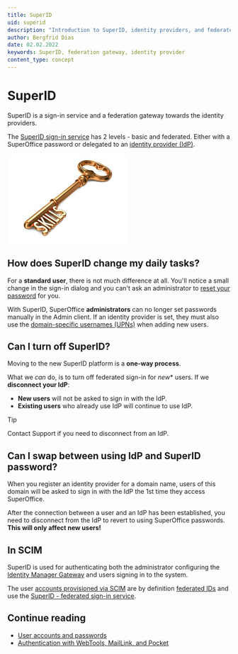 ```yaml
---
title: SuperID
uid: superid
description: "Introduction to SuperID, identity providers, and federated sign-in."
author: Bergfrid Dias
date: 02.02.2022
keywords: SuperID, federation gateway, identity provider
content_type: concept
---
```


# SuperID

SuperID is a sign-in service and a federation gateway towards the identity providers.

The [SuperID sign-in service][1] has 2 levels - basic and federated. Either with a SuperOffice password or delegated to an [identity provider (IdP)][2].

![Golden key -screenshot][img1]

## How does SuperID change my daily tasks?

For a **standard user**, there is not much difference at all. You'll notice a small change in the sign-in dialog and you can't ask an administrator to [reset your password][3] for you.

With SuperID, SuperOffice **administrators** can no longer set passwords manually in the Admin client. If an identity provider is set, they must also use the [domain-specific usernames (UPNs)][2] when adding new users.

## Can I turn off SuperID?

Moving to the new SuperID platform is a **one-way process**.

What we *can* do, is to turn off federated sign-in for *new** users. If we **disconnect your IdP**:

* **New users** will not be asked to sign in with the IdP.
* **Existing users** who already use IdP will continue to use IdP.

> [!TIP]
> Contact Support if you need to disconnect from an IdP.

## Can I swap between using IdP and SuperID password?

When you register an identity provider for a domain name, users of this domain will be asked to sign in with the IdP the 1st time they access SuperOffice.

After the connection between a user and an IdP has been established, you need to disconnect from the IdP to revert to using SuperOffice passwords. **This will only affect new users!**

## In SCIM

SuperID is used for authenticating both the administrator configuring the [Identity Manager Gateway][4] and users signing in to the system.

The user [accounts provisioned via SCIM][5] are by definition [federated IDs][2] and use the [SuperID - federated sign-in service][1].

## Continue reading

* [User accounts and passwords][6]
* [Authentication with WebTools, MailLink, and Pocket][8]

<!-- Referenced links -->
[1]: sign-in-services.md
[2]: ../federated-id-and-identity-providers.md
[3]: ../user/reset-password.md
[4]: ../scim/identity-management-gw.md
[5]: ../scim/user-provisioning.md
[6]: user-accounts-and-passwords.md
[8]: superid-webtools-maillink-pocket.md

<!-- Referenced images -->
[img1]: media/imagenstf.png
